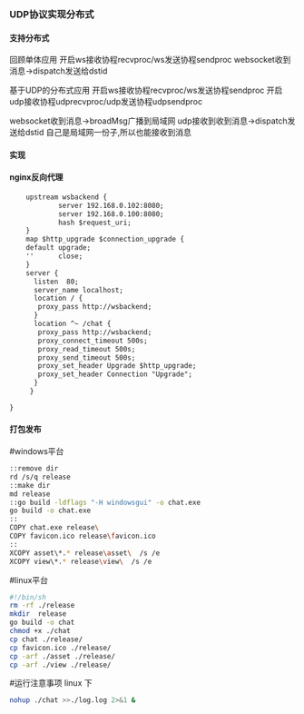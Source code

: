 ### UDP协议实现分布式

#### 支持分布式
回顾单体应用
开启ws接收协程recvproc/ws发送协程sendproc
websocket收到消息->dispatch发送给dstid

基于UDP的分布式应用
开启ws接收协程recvproc/ws发送协程sendproc
开启udp接收协程udprecvproc/udp发送协程udpsendproc

websocket收到消息->broadMsg广播到局域网
udp接收到收到消息->dispatch发送给dstid
自己是局域网一份子,所以也能接收到消息

#### 实现

#### nginx反向代理
```html
	upstream wsbackend {
			server 192.168.0.102:8080;
			server 192.168.0.100:8080;
			hash $request_uri;
	}
	map $http_upgrade $connection_upgrade {
    default upgrade;
    ''      close;
	}
    server {
	  listen  80;
	  server_name localhost;
	  location / {
	   proxy_pass http://wsbackend;
	  }
	  location ^~ /chat {
	   proxy_pass http://wsbackend;
	   proxy_connect_timeout 500s;
       proxy_read_timeout 500s;
	   proxy_send_timeout 500s;
	   proxy_set_header Upgrade $http_upgrade;
       proxy_set_header Connection "Upgrade";
	  }
	 }

}
```
#### 打包发布
#windows平台
```bash
::remove dir
rd /s/q release
::make dir 
md release
::go build -ldflags "-H windowsgui" -o chat.exe
go build -o chat.exe
::
COPY chat.exe release\
COPY favicon.ico release\favicon.ico
::
XCOPY asset\*.* release\asset\  /s /e
XCOPY view\*.* release\view\  /s /e 
```
#linux平台
```bash
#!/bin/sh
rm -rf ./release
mkdir  release
go build -o chat
chmod +x ./chat
cp chat ./release/
cp favicon.ico ./release/
cp -arf ./asset ./release/
cp -arf ./view ./release/
```
#运行注意事项
linux 下
```bash
nohup ./chat >>./log.log 2>&1 &
```
